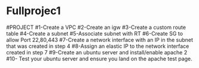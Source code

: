# Fullprojec1
#PROJECT
#1-Create a VPC
#2-Create an igw
#3-Create a custom route table
#4-Create a subnet
#5-Associate subnet with RT
#6-Create SG to allow Port 22,80,443
#7-Create a network interface with an IP in the subnet that was created in step 4
#8-Assign an elastic IP to the network interface created in step 7
#9-Create an ubuntu server and install/enable apache 2
#10- Test your ubuntu server and ensure you land on the apache test page.
